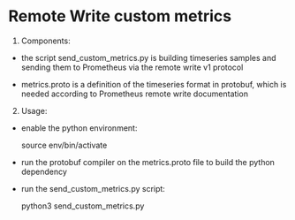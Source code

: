 # Remote Write custom metrics

1. Components:

- the script send_custom_metrics.py is building timeseries samples and sending them to Prometheus via the remote write v1 protocol

- metrics.proto is a definition of the timeseries format in protobuf, which is needed according to Prometheus remote write documentation

2. Usage:

 - enable the python environment:

    source env/bin/activate

 - run the protobuf compiler on the metrics.proto file to build the python dependency
 - run the send_custom_metrics.py script:

    python3 send_custom_metrics.py

